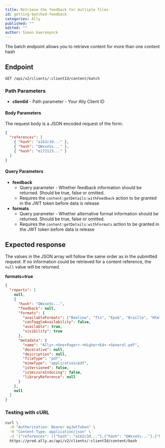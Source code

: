 ```yaml
---
title: Retrieve the feedback for multiple files
id: getting-batched-feedback
categories: Ally
published: ""
edited: ""
author: Simon Gaeremynck
---
```


The batch endpoint allows you to retrieve content for more than one content hash

## Endpoint

```http
GET /api/v2/clients/:clientId/content/batch
```

### Path Parameters

- **clientId** - Path parameter - Your Ally Client ID

#### Body Parameters

The request body is a JSON encoded request of the form:

```json
{
  "references": [
    { "hash": "a1b2c3d..." },
    { "hash": "QWxseSs..." },
    { "hash": "e1f2123..." }
  ]
}
```

#### Query Parameters

- **feedback**
  - Query parameter - Whether feedback information should be returned. Should be true, false or omitted.
  - Requires the `content:getDetails:withFeedback` action to be granted in the JWT token before data is release
- **formats**
  - Query parameter - Whether alternative format information should be returned. Should be true, false or omitted.
  - Requires the `content:getDetails:withFormats` action to be granted in the JWT token before data is release

## Expected response

The values in the JSON array will follow the same order as in the submitted request. If no information could be
retrieved for a content reference, the `null` value will be returned.

**formats=true**

```json
{
  "reports": [
    null,
    {
      "hash": "QWxseSs...",
      "feedback": null,
      "formats": {
        "availableFormats": ["Beeline", "Tts", "Epub", "Braille", "Html"],
        "canToggleAvailability": false,
        "available": true,
        "visibility": true
      },
      "metadata": {
        "name": "Ally+-+One+Pager+-+Higher+Ed+-+General.pdf",
        "decorative": null,
        "description": null,
        "fileType": "pdf",
        "mimeType": "application/pdf",
        "isVersioned": false,
        "isSeizureInducing": false,
        "libraryReference": null
      }
    },
    null
  ]
}
```

### Testing with cURL

```bash
curl \
  -H "Authorization: Bearer myJwtToken" \
  -H "Content-Type: application/json" \
  -d '{"references": [{"hash": "a1b2c3d..."},{"hash": "QWxseSs..."},{"hash": "e1f2123..."}]}' \
  https://prod.ally.ac/api/v2/clients/:clientId/content/bash
```
